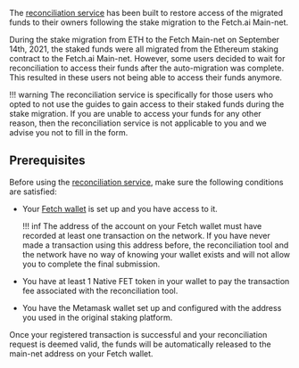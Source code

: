 The [reconciliation service](https://browse-fetchhub.fetch.ai/reconciliation) has been built to restore access of the migrated funds to their owners following the stake migration to the Fetch.ai Main-net.

During the stake migration from ETH to the Fetch Main-net on September 14th, 2021, the staked funds were all migrated from the Ethereum staking contract to the Fetch.ai Main-net. However, some users decided to wait for reconciliation to access their funds after the auto-migration was complete. This resulted in these users not being able to access their funds anymore. 
 
!!! warning
    The reconciliation service is specifically for those users who opted to not use the guides to gain access to their staked funds during the stake migration. If you are unable to access your funds for any other reason, then the reconciliation service is not applicable to you and we advise you not to fill in the form.

## Prerequisites

Before using the [reconciliation service](https://browse-fetchhub.fetch.ai/reconciliation), make sure the following conditions are satisfied:

* Your [Fetch wallet](/fetch-wallet/) is set up and you have access to it. 

    !!! inf
        The address of the account on your Fetch wallet must have recorded at least one transaction on the network. If you have never made a transaction using this address before, the reconciliation tool and the network have no way of knowing your wallet exists and will not allow you to complete the final submission.

* You have at least 1 Native FET token in your wallet to pay the transaction fee associated with the reconciliation tool.

* You have the Metamask wallet set up and configured with the address you used in the original staking platform.

Once your registered transaction is successful and your reconciliation request is deemed valid, the funds will be automatically released to the main-net address on your Fetch wallet.
